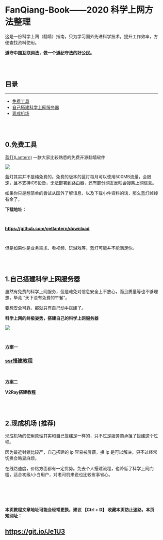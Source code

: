 # FanQiang-Book——2020 科学上网方法整理

这是一份科学上网（翻墙）指南，只为学习国外先进科学技术，提升工作效率，方便查找资料使用。

**遵守中国互联网法，做一个遵纪守法的好公民。**

<br/>
<br/>

## 目录
-------
* [免费工具](#0)
* [自己搭建科学上网服务器](#1)
* [现成机场](#2)

<br/>
<br/>

<span id="0">0.免费工具</span>
-------
<a href="https://github.com/getlantern/download" target="_blank">蓝灯(Lantern)</a> 一款大家比较熟悉的免费开源翻墙软件

![](https://lh3.googleusercontent.com/e6IDrA5scUL51lxDW62YF1pyGNFg9v6oshYTYNt4KAl7CFh02ykY5EKqkttzdRU-w81A=s180-rw)

蓝灯其实并不是纯免费的，免费的版本的蓝灯每月可以使用500MB流量，会限速，且不支持iOS设备，无法部署到路由器，还有部分网友反映会搜集上网信息。

如果你只是想简单的尝试从国外了解讯息，以及下载小件资料的话，那么蓝灯绰绰有余了。

**下载地址：**  

<br/>

**https://github.com/getlantern/download**

<br/>

但是如果你是业务需求、看视频、玩游戏等，蓝灯可能并不能满足你。


<br/>
<br/>


<span id="1">1.自己搭建科学上网服务器</span>
----------------
虽然有免费的科学上网服务，但是难免对信息安全上不放心，而且质量等也不够理想，毕竟 “天下没有免费的午餐”。

要想安全可靠，那就只有自己动手搭建了。

**科学上网的终极姿势，搭建自己的科学上网服务器**

![](https://miro.medium.com/max/664/1*xoOkFye25dNm0T9d751NPQ.png)

<br/>

**方案一**

### <a href="http://1t.click/brYS" target="_blank" >ssr搭建教程</a>


<br/>

**方案二**

**V2Ray搭建教程**

<br/>
<br/>

<span id="2">2.现成机场 (推荐)</span>
--------
现成机场的使用原理其实和自己搭建是一样的，只不过是服务商承担了搭建这个过程。

因为最近封锁比较严，自己搭建的 ip 容易被屏蔽，换 ip 是可以解决，只不过经常切换会略显麻烦。

在线路速度，价格方面都有一定优势。免去个人搭建流程，也降低了科学上网门槛，适合初级/小白用户，对老司机来说也比较省事省心。


<br/>
<br/>
<br/>
<br/>

**本页教程文章地址可能会经常更换，建议 【Ctrl + D】 收藏本页防止迷路，本页短网址：**

## https://git.io/Je1U3
